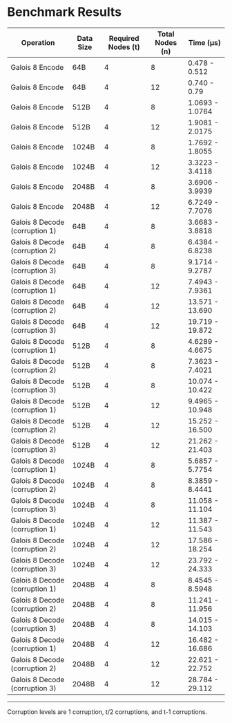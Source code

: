 # Benchmark Results

| Operation | Data Size | Required Nodes (t) | Total Nodes (n) | Time (µs) |
|-----------|----------|-----------|------------|-----------|
| Galois 8 Encode | 64B  | 4 | 8  | 0.478 - 0.512 |
| Galois 8 Encode | 64B  | 4 | 12 | 0.740 - 0.79 |
| Galois 8 Encode | 512B | 4 | 8  | 1.0693 - 1.0764 |
| Galois 8 Encode | 512B | 4 | 12 | 1.9081 - 2.0175 |
| Galois 8 Encode | 1024B | 4 | 8  | 1.7692 - 1.8055 |
| Galois 8 Encode | 1024B | 4 | 12 | 3.3223 - 3.4118 |
| Galois 8 Encode | 2048B | 4 | 8  | 3.6906 - 3.9939 |
| Galois 8 Encode | 2048B | 4 | 12 | 6.7249 - 7.7076 |
| Galois 8 Decode (corruption 1) | 64B  | 4 | 8  | 3.6683 - 3.8818 |
| Galois 8 Decode (corruption 2) | 64B  | 4 | 8  | 6.4384 - 6.8238 |
| Galois 8 Decode (corruption 3) | 64B  | 4 | 8  | 9.1714 - 9.2787 |
| Galois 8 Decode (corruption 1) | 64B  | 4 | 12 | 7.4943 - 7.9361 |
| Galois 8 Decode (corruption 2) | 64B  | 4 | 12 | 13.571 - 13.690 |
| Galois 8 Decode (corruption 3) | 64B  | 4 | 12 | 19.719 - 19.872 |
| Galois 8 Decode (corruption 1) | 512B | 4 | 8  | 4.6289 - 4.6675 |
| Galois 8 Decode (corruption 2) | 512B | 4 | 8  | 7.3623 - 7.4021 |
| Galois 8 Decode (corruption 3) | 512B | 4 | 8  | 10.074 - 10.422 |
| Galois 8 Decode (corruption 1) | 512B | 4 | 12 | 9.4965 - 10.948 |
| Galois 8 Decode (corruption 2) | 512B | 4 | 12 | 15.252 - 16.500 |
| Galois 8 Decode (corruption 3) | 512B | 4 | 12 | 21.262 - 21.403 |
| Galois 8 Decode (corruption 1) | 1024B | 4 | 8  | 5.6857 - 5.7754 |
| Galois 8 Decode (corruption 2) | 1024B | 4 | 8  | 8.3859 - 8.4441 |
| Galois 8 Decode (corruption 3) | 1024B | 4 | 8  | 11.058 - 11.104 |
| Galois 8 Decode (corruption 1) | 1024B | 4 | 12 | 11.387 - 11.543 |
| Galois 8 Decode (corruption 2) | 1024B | 4 | 12 | 17.586 - 18.254 |
| Galois 8 Decode (corruption 3) | 1024B | 4 | 12 | 23.792 - 24.333 |
| Galois 8 Decode (corruption 1) | 2048B | 4 | 8  | 8.4545 - 8.5948 |
| Galois 8 Decode (corruption 2) | 2048B | 4 | 8  | 11.241 - 11.956 |
| Galois 8 Decode (corruption 3) | 2048B | 4 | 8  | 14.015 - 14.103 |
| Galois 8 Decode (corruption 1) | 2048B | 4 | 12 | 16.482 - 16.686 |
| Galois 8 Decode (corruption 2) | 2048B | 4 | 12 | 22.621 - 22.752 |
| Galois 8 Decode (corruption 3) | 2048B | 4 | 12 | 28.784 - 29.112 |

---

Corruption levels are 1 corruption, t/2 corruptions, and t-1 corruptions.
